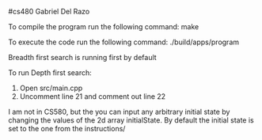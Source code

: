 #cs480
Gabriel Del Razo

To compile the program run the following command:
make

To execute the code run the following command:
./build/apps/program


Breadth first search is running first by default

To run Depth first search:
   1. Open src/main.cpp
   2. Uncomment line 21 and comment out line 22


I am not in CS580, but the you can input any arbitrary initial state by changing the values of
the 2d array initialState. By default the initial state is set to the one from the instructions/